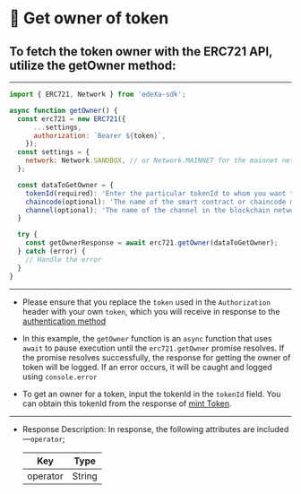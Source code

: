 # 📝 Get owner of token
## To fetch the token owner with the ERC721 API, utilize the getOwner method:

---

```SDK.js
import { ERC721, Network } from 'edeXa-sdk';

async function getOwner() {
  const erc721 = new ERC721({
      ...settings,
      authorization: `Bearer ${token}`,
    });
  const settings = {
    network: Network.SANDBOX, // or Network.MAINNET for the mainnet network
  };

  const dataToGetOwner = {
    tokenId(required): 'Enter the particular tokenId to whom you want to see the owner',
    chaincode(optional): 'The name of the smart contract or chaincode managing the tokens',
    channel(optional): 'The name of the channel in the blockchain network'
  }

  try {
    const getOwnerResponse = await erc721.getOwner(dataToGetOwner);
  } catch (error) {
    // Handle the error
  }
}

```

---

- Please ensure that you replace the `token` used in the `Authorization` header with your own `token`, which you will receive in response to the [authentication method](./authenticate.md)
- In this example, the `getOwner` function is an `async` function that uses `await` to pause execution until the `erc721.getOwner` promise resolves. If the promise resolves successfully, the response for getting the owner of token will be logged. If an error occurs, it will be caught and logged using `console.error`

- To get an owner for a token, input the tokenId in the `tokenId` field. You can obtain this tokenId from the response of  [mint Token](./mint_token.md).

---

- Response Description: In response, the following attributes are included—`operator`;

  | Key             | Type   |
  | --------------- | ------ |
  | operator        | String |

